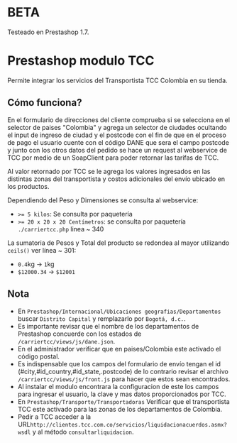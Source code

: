 # BETA
Testeado en Prestashop 1.7.

# Prestashop modulo TCC
Permite integrar los servicios del Transportista TCC Colombia en su tienda.

## Cómo funciona?
En el formulario de direcciones del cliente comprueba si se selecciona en el selector de paises "Colombia" y agrega un selector de ciudades 
ocultando el input de ingreso de ciudad y el postcode con el fin de que en el proceso de pago el usuario cuente con el código DANE que sera 
el campo postcode y junto con los otros datos del pedido se hace un request al webservice de TCC por medio de un SoapClient para poder 
retornar las tarifas de TCC.

Al valor retornado por TCC se le agrega los valores ingresados en las distintas zonas del transportista y costos adicionales del envío ubicado en los productos.

Dependiendo del Peso y Dimensiones se consulta al webservice:
- `>= 5 kilos`: Se consulta por paquetería
- `>= 20 x 20 x 20 Centímetros`: se consulta por paquetería `./carriertcc.php` linea ~ 340

La sumatoria de Pesos y Total del producto se redondea al mayor utilizando `ceils()` ver línea ~ 301:
- `0.4`kg -> `1`kg
- `$12000.34` -> `$12001`

## Nota
- En `Prestashop/Internacional/Ubicaciones geografias/Departamentos` buscar `Distrito Capital` y remplazarlo por `Bogotá, d.c.`.
- Es importante revisar que el nombre de los departamentos de Prestashop concuerde con los estados de `/carriertcc/views/js/dane.json`.
- En el administrador verificar que en paises/Colombia este activado el código postal.
- Es indispensable que los campos del formulario de envío tengan el id (#city,#id_country,#id_state,.postcode) de lo contrario revisar el archivo `/carriertcc/views/js/front.js` para hacer que estos sean encontrados.
- Al instalar el modulo encontrara la configuracion de este los campos para ingresar el usuario, la clave y mas datos proporcionados por TCC.
- En `Prestashop/Transporte/Transportadoras` Verificar que el transportista TCC este activado para las zonas de los departamentos de Colombia.
- Pedir a TCC acceder a la URL`http://clientes.tcc.com.co/servicios/liquidacionacuerdos.asmx?wsdl` y al método `consultarliquidacion`.